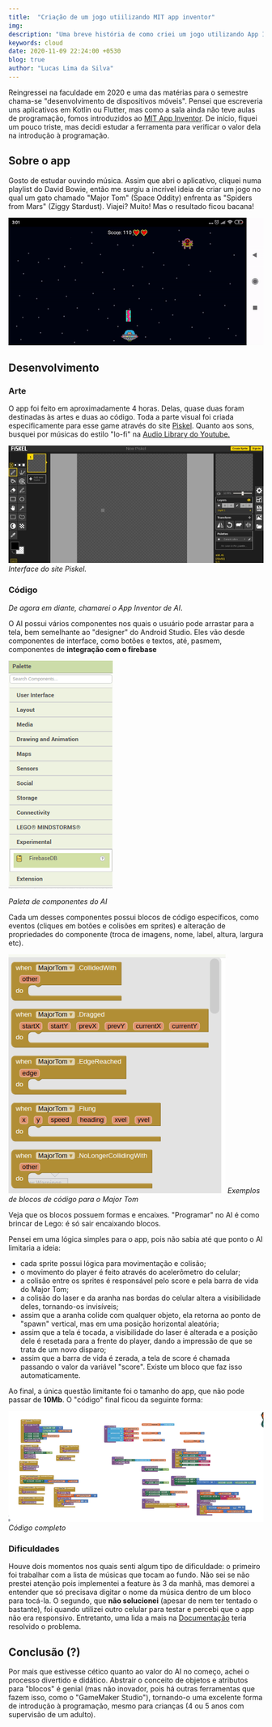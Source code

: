 ```yaml
---
title:  "Criação de um jogo utiilizando MIT app inventor"
img: 
description: "Uma breve história de como criei um jogo utilizando App Inventor."
keywords: cloud
date: 2020-11-09 22:24:00 +0530
blog: true
author: "Lucas Lima da Silva"
---
```


Reingressei na faculdade em 2020 e uma das matérias para o semestre chama-se "desenvolvimento de dispositivos móveis". Pensei que escreveria uns aplicativos em Kotlin ou Flutter, mas como a sala ainda não teve aulas de programação, fomos introduzidos ao [MIT App Inventor](http://ai2.appinventor.mit.edu/). De início, fiquei um pouco triste, mas decidi estudar a ferramenta para verificar o valor dela na introdução à programação.

## Sobre o app

Gosto de estudar ouvindo música. Assim que abri o aplicativo, cliquei numa playlist do David Bowie, então me surgiu a incrível ideia de criar um jogo no qual um gato chamado "Major Tom" (Space Oddity) enfrenta as "Spiders from Mars" (Ziggy Stardust). Viajei? Muito! Mas o resultado ficou bacana!

![GIF do game](./majorTom.gif)

## Desenvolvimento

### Arte

O app foi feito em aproximadamente 4 horas. Delas, quase duas foram destinadas às artes e duas ao código. Toda a parte visual foi criada especificamente para esse game através do site [Piskel](https://www.piskelapp.com/p/create). Quanto aos sons, busquei por músicas do estilo "lo-fi" na [Audio Library do Youtube.](https://www.youtube.com/audiolibrary/music?nv=1)

![Interface do Piskel](piskel.png "Interface do site Piskel")*Interface do site Piskel.*

### Código

*De agora em diante, chamarei o App Inventor de AI*.

O AI possui vários componentes nos quais o usuário pode arrastar para a tela, bem semelhante ao "designer" do Android Studio. Eles vão desde componentes de interface, como botões e textos, até, pasmem, componentes de **integração com o firebase**

![Paleta de componentes do AI](paleta.png "Paleta de componentes do AI")

*Paleta de componentes do AI*

Cada um desses componentes possui blocos de código específicos, como eventos (cliques em botões e colisões em sprites) e alteração de propriedades do componente (troca de imagens, nome, label, altura, largura etc).

![Exemplos de blocos de código](exemplos-de-codigo.png "Exemplos de blocos de código")
*Exemplos de blocos de código para o Major Tom*

Veja que os blocos possuem formas e encaixes. "Programar" no AI é como brincar de Lego: é só sair encaixando blocos.

Pensei em uma lógica simples para o app, pois não sabia até que ponto o AI limitaria a ideia:
* cada sprite possui lógica para movimentação e colisão;
* o movimento do player é feito através do acelerômetro do celular;
* a colisão entre os sprites é responsável pelo score e pela barra de vida do Major Tom;
* a colisão do laser e da aranha nas bordas do celular altera a visibilidade deles, tornando-os invisíveis;
* assim que a aranha colide com qualquer objeto, ela retorna ao ponto de "spawn" vertical, mas em uma posição horizontal aleatória;
* assim que a tela é tocada, a visibilidade do laser é alterada e a posição dele é resetada para a frente do player, dando a impressão de que se trata de um novo disparo;
* assim que a barra de vida é zerada, a tela de score é chamada passando o valor da variável "score". Existe um bloco que faz isso automaticamente.

Ao final, a única questão limitante foi o tamanho do app, que não pode passar de **10Mb**. O "código" final ficou da seguinte forma:

![Código final](codigo-completo.png "Código completo")*Código completo*

### Dificuldades

Houve dois momentos nos quais senti algum tipo de dificuldade: o primeiro foi trabalhar com a lista de músicas que tocam ao fundo. Não sei se não prestei atenção pois implementei a feature às 3 da manhã, mas demorei a entender que só precisava digitar o nome da música dentro de um bloco para tocá-la. O segundo, que **não solucionei** (apesar de nem ter tentado o bastante), foi quando utilizei outro celular para testar e percebi que o app não era responsivo. Entretanto, uma lida a mais na [Documentação](http://appinventor.mit.edu/explore/library) teria resolvido o problema.

## Conclusão (?)

Por mais que estivesse cético quanto ao valor do AI no começo, achei o processo divertido e didático. Abstrair o conceito de objetos e atributos para "blocos" é genial (mas não inovador, pois há outras ferramentas que fazem isso, como o "GameMaker Studio"), tornando-o uma excelente forma de introdução à programação, mesmo para crianças (4 ou 5 anos com supervisão de um adulto).  

